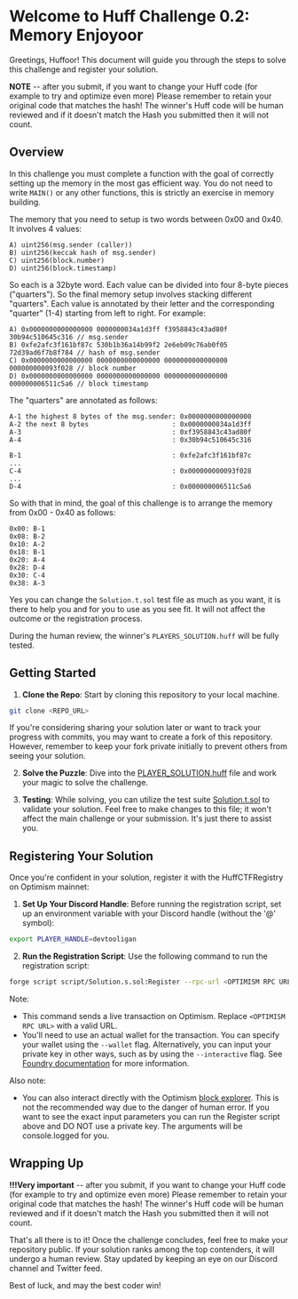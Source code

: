 # Welcome to Huff Challenge 0.2: Memory Enjoyoor

Greetings, Huffoor! This document will guide you through the steps to solve this challenge and register your solution.

**NOTE** -- after you submit, if you want to change your Huff code (for example to try and optimize even more) Please remember to retain your original code that matches the hash! The winner's Huff code will be human reviewed and if it doesn't match the Hash you submitted then it will not count.

## Overview

In this challenge you must complete a function with the goal of correctly setting up the memory in the most gas efficient way. You do not need to write `MAIN()` or any other functions, this is strictly an exercise in memory building.

The memory that you need to setup is two words between 0x00 and 0x40. It involves 4 values:

```
A) uint256(msg.sender (caller))
B) uint256(keccak hash of msg.sender)
C) uint256(block.number)
D) uint256(block.timestamp)
```

So each is a 32byte word.  Each value can be divided into four 8-byte pieces ("quarters").  So the final memory setup involves stacking different "quarters". Each value is annotated by their letter and the corresponding "quarter" (1-4) starting from left to right.  For example:

```
A) 0x0000000000000000 0000000034a1d3ff f3958843c43ad80f 30b94c510645c316 // msg.sender
B) 0xfe2afc3f161bf87c 530b1b36a14b99f2 2e6eb09c76ab0f05 72d39ad6f7b8f784 // hash of msg.sender
C) 0x0000000000000000 0000000000000000 0000000000000000 000000000093f028 // block number
D) 0x0000000000000000 0000000000000000 0000000000000000 000000006511c5a6 // block timestamp
```

The "quarters" are annotated as follows:

```
A-1 the highest 8 bytes of the msg.sender: 0x0000000000000000
A-2 the next 8 bytes                     : 0x0000000034a1d3ff
A-3                                      : 0xf3958843c43ad80f
A-4                                      : 0x30b94c510645c316

B-1                                      : 0xfe2afc3f161bf87c
...
C-4                                      : 0x000000000093f028
...
D-4                                      : 0x000000006511c5a6
```

So with that in mind, the goal of this challenge is to arrange the memory from 0x00 - 0x40 as follows:

```
0x00: B-1
0x08: B-2
0x10: A-2
0x18: B-1
0x20: A-4
0x28: D-4
0x30: C-4
0x38: A-3
 ```
Yes you can change the `Solution.t.sol` test file as much as you want, it is there to help you and for you to use as you see fit.  It will not affect the outcome or the registration process.

During the human review, the winner's `PLAYERS_SOLUTION.huff` will be fully tested.


## Getting Started

1. **Clone the Repo**: Start by cloning this repository to your local machine.

```bash
git clone <REPO_URL>
```

If you're considering sharing your solution later or want to track your progress with commits, you may want to create a fork of this repository. However, remember to keep your fork private initially to prevent others from seeing your solution.

2. **Solve the Puzzle**: Dive into the [PLAYER_SOLUTION.huff](src/PLAYER_SOLUTION.huff) file and work your magic to solve the challenge.

3. **Testing**: While solving, you can utilize the test suite [Solution.t.sol](test/Solution.t.sol) to validate your solution. Feel free to make changes to this file; it won't affect the main challenge or your submission. It's just there to assist you.

## Registering Your Solution

Once you're confident in your solution, register it with the HuffCTFRegistry on Optimism mainnet:

1. **Set Up Your Discord Handle**: Before running the registration script, set up an environment variable with your Discord handle (without the '@' symbol):

```bash
export PLAYER_HANDLE=devtooligan
```

2. **Run the Registration Script**: Use the following command to run the registration script:

```bash
forge script script/Solution.s.sol:Register --rpc-url <OPTIMISM RPC URL> --broadcast -vvvv
```

Note:
- This command sends a live transaction on Optimism. Replace `<OPTIMISM RPC URL>` with a valid URL.
- You'll need to use an actual wallet for the transaction. You can specify your wallet using the `--wallet` flag. Alternatively, you can input your private key in other ways, such as by using the `--interactive` flag. See [Foundry documentation](https://book.getfoundry.sh/) for more information.


Also note:
- You can also interact directly with the Optimism [block explorer](https://optimistic.etherscan.io/address/0xf6aE79c0674df852104D214E16AC9c065DAE5896#writeContract). This is not the recommended way due to the danger of human error. If you want to see the exact input parameters you can run the Register script above and DO NOT use a private key.  The arguments will be console.logged for you.

## Wrapping Up


**!!!Very important** -- after you submit, if you want to change your Huff code (for example to try and optimize even more) Please remember to retain your original code that matches the hash!    The winner's Huff code will be human reviewed and if it doesn't match the Hash you submitted then it will not count.

That's all there is to it! Once the challenge concludes, feel free to make your repository public. If your solution ranks among the top contenders, it will undergo a human review. Stay updated by keeping an eye on our Discord channel and Twitter feed.

Best of luck, and may the best coder win!
